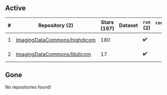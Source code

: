 ## Active
| # | Repository (2) | Stars (197) | Dataset | `run` (2) | `containers-run` | Last Modified |
| --- | --- | --- | --- | --- | --- | --- |
| 1 | [ImagingDataCommons/highdicom](https://github.com/ImagingDataCommons/highdicom) | 180 |  | :heavy_check_mark: |  | 2024-11-24 18:22:45+00:00 |
| 2 | [ImagingDataCommons/libdicom](https://github.com/ImagingDataCommons/libdicom) | 17 |  | :heavy_check_mark: |  | 2024-10-15 15:32:55+00:00 |

## Gone
No repositories found!
